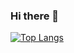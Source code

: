 ### Hi there 👋

[![Top Langs](https://github-readme-stats.vercel.app/api/top-langs/?username=P4UL-M)](https://github.com/P4UL-M)

<!--
**P4UL-M/P4UL-M** is a ✨ _special_ ✨ repository because its `README.md` (this file) appears on your GitHub profile.

Here are some ideas to get you started:

- 🔭 I’m currently working on ...
- 🌱 I’m currently learning ...
- 👯 I’m looking to collaborate on ...
- 🤔 I’m looking for help with ...
- 💬 Ask me about ...
- 📫 How to reach me: ...
- 😄 Pronouns: ...
- ⚡ Fun fact: ...
-->
